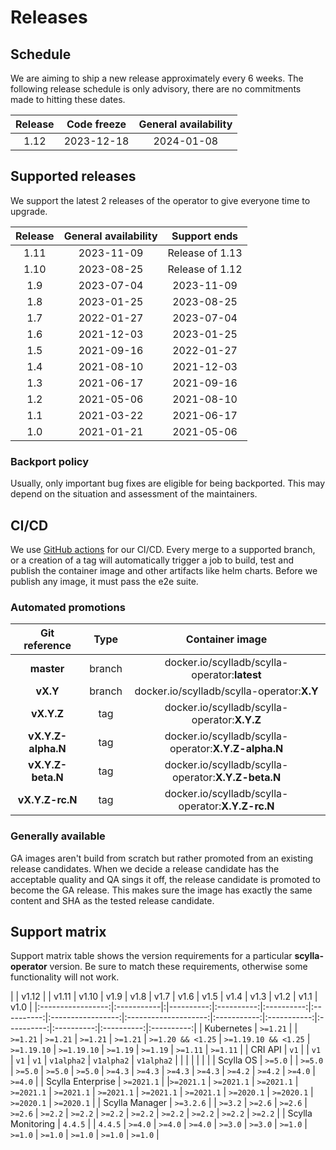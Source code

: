 # Releases

## Schedule
We are aiming to ship a new release approximately every 6 weeks. The following release schedule is only advisory, there are no commitments made to hitting these dates.

| Release | Code freeze | General availability |
|:-------:|:-----------:|:--------------------:|
|  1.12   | 2023-12-18  |      2024-01-08      |

## Supported releases
We support the latest 2 releases of the operator to give everyone time to upgrade.

| Release | General availability |  Support ends   |
|:-------:|:--------------------:|:---------------:|
|  1.11   |      2023-11-09      | Release of 1.13 |
|  1.10   |      2023-08-25      | Release of 1.12 |
|   1.9   |      2023-07-04      |   2023-11-09    |
|   1.8   |      2023-01-25      |   2023-08-25    |
|   1.7   |      2022-01-27      |   2023-07-04    |
|   1.6   |      2021-12-03      |   2023-01-25    |
|   1.5   |      2021-09-16      |   2022-01-27    |
|   1.4   |      2021-08-10      |   2021-12-03    |
|   1.3   |      2021-06-17      |   2021-09-16    |
|   1.2   |      2021-05-06      |   2021-08-10    |
|   1.1   |      2021-03-22      |   2021-06-17    |
|   1.0   |      2021-01-21      |   2021-05-06    |

### Backport policy
Usually, only important bug fixes are eligible for being backported.
This may depend on the situation and assessment of the maintainers.

## CI/CD
We use [GitHub actions](https://github.com/scylladb/scylla-operator/actions/workflows/go.yaml?query=branch%3Amaster+event%3Apush) for our CI/CD. Every merge to a supported branch, or a creation of a tag will automatically trigger a job to build, test and publish the container image and other artifacts like helm charts. Before we publish any image, it must pass the e2e suite.

### Automated promotions

| Git reference      | Type   | Container image                                      |
| :----------------: | :----: | :--------------------------------------------------: |
| **master**         | branch | docker.io/scylladb/scylla-operator:**latest**        |
| **vX.Y**           | branch | docker.io/scylladb/scylla-operator:**X.Y**           |
| **vX.Y.Z**         | tag    | docker.io/scylladb/scylla-operator:**X.Y.Z**         |
| **vX.Y.Z-alpha.N** | tag    | docker.io/scylladb/scylla-operator:**X.Y.Z-alpha.N** |
| **vX.Y.Z-beta.N**  | tag    | docker.io/scylladb/scylla-operator:**X.Y.Z-beta.N**  |
| **vX.Y.Z-rc.N**    | tag    | docker.io/scylladb/scylla-operator:**X.Y.Z-rc.N**    |

### Generally available
GA images aren't build from scratch but rather promoted from an existing release candidates. When we decide a release candidate has the acceptable quality and QA sings it off, the release candidate is promoted to become the GA release. This makes sure the image has exactly the same content and SHA as the tested release candidate.

## Support matrix

Support matrix table shows the version requirements for a particular **scylla-operator** version. Be sure to match these requirements, otherwise some functionality will not work.

|                   |   v1.12   | |  v1.11    |   v1.10    |    v1.9    |    v1.8    |       v1.7        |         v1.6         |    v1.5     |    v1.4     |    v1.3    |    v1.2    |    v1.1    |    v1.0    |
|:-----------------:|:-----------|:|----------:|:----------:|:----------:|:----------:|:-----------------:|:--------------------:|:-----------:|:-----------:|:----------:|:----------:|:----------:|:----------:|
|    Kubernetes     | `>=1.21`   | | `>=1.21`  |  `>=1.21`  |  `>=1.21`  |  `>=1.21`  | `>=1.20 && <1.25` | `>=1.19.10 && <1.25` | `>=1.19.10` | `>=1.19.10` |  `>=1.19`  |  `>=1.19`  |  `>=1.11`  |  `>=1.11`  |
|      CRI API      | `v1`       | |   `v1`    |    `v1`    |    `v1`    | `v1alpha2` |    `v1alpha2`     |      `v1alpha2`      |             |             |            |            |            |            |
|     Scylla OS     | `>=5.0`    | | `>=5.0`   |  `>=5.0`   |  `>=5.0`   |  `>=5.0`   |      `>=4.3`      |       `>=4.3`        |   `>=4.3`   |   `>=4.3`   |  `>=4.2`   |  `>=4.2`   |  `>=4.0`   |  `>=4.0`   |
| Scylla Enterprise | `>=2021.1` | |`>=2021.1` | `>=2021.1` | `>=2021.1` | `>=2021.1` |    `>=2021.1`     |      `>=2021.1`      | `>=2021.1`  | `>=2021.1`  | `>=2020.1` | `>=2020.1` | `>=2020.1` | `>=2020.1` |
|  Scylla Manager   | `>=3.2.6`  | | `>=3.2`   |  `>=2.6`   |  `>=2.6`   |  `>=2.6`   |      `>=2.2`      |       `>=2.2`        |   `>=2.2`   |   `>=2.2`   |  `>=2.2`   |  `>=2.2`   |  `>=2.2`   |  `>=2.2`   |
| Scylla Monitoring | `4.4.5`    | | `4.4.5`   |  `>=4.0`   |  `>=4.0`   |  `>=4.0`   |      `>=3.0`      |       `>=3.0`        |   `>=1.0`   |   `>=1.0`   |  `>=1.0`   |  `>=1.0`   |  `>=1.0`   |  `>=1.0`   |
